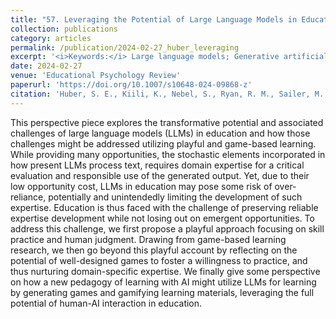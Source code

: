 ```yaml
---
title: "57. Leveraging the Potential of Large Language Models in Education Through Playful and Game‑Based Learning"
collection: publications
category: articles
permalink: /publication/2024-02-27_huber_leveraging
excerpt: '<i>Keywords:</i> Large language models; Generative artificial intelligence; Education; Playful learning; Gamification; Game-based learning'
date: 2024-02-27
venue: 'Educational Psychology Review'
paperurl: 'https://doi.org/10.1007/s10648-024-09868-z'
citation: 'Huber, S. E., Kiili, K., Nebel, S., Ryan, R. M., Sailer, M., & Ninaus, M. (2024). Leveraging the Potential of Large Language Models in Education Through Playful and Game‑Based Learning. <i>Educational Psychology Review, 36</i>(1), 25.'
---
```


This perspective piece explores the transformative potential and associated challenges of large language models (LLMs) in education and how those challenges might be addressed utilizing playful and game-based learning. While providing many opportunities, the stochastic elements incorporated in how present LLMs process text, requires domain expertise for a critical evaluation and responsible use of the generated output. Yet, due to their low opportunity cost, LLMs in education may pose some risk of over-reliance, potentially and unintendedly limiting the development of such expertise. Education is thus faced with the challenge of preserving reliable expertise development while not losing out on emergent opportunities. To address this challenge, we first propose a playful approach focusing on skill practice and human judgment. Drawing from game-based learning research, we then go beyond this playful account by reflecting on the potential of well-designed games to foster a willingness to practice, and thus nurturing domain-specific expertise. We finally give some perspective on how a new pedagogy of learning with AI might utilize LLMs for learning by generating games and gamifying learning materials, leveraging the full potential of human-AI interaction in education.